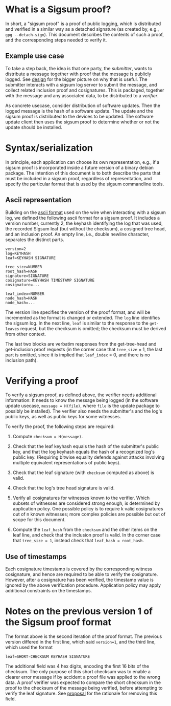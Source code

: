 # What is a Sigsum proof?

In short, a "sigsum proof" is a proof of public logging, which is
distributed and verified in a similar way as a detached signature (as
created by, e.g., `gpg --detach-sign`). This document describes the
contents of such a proof, and the corresponding steps needed to verify
it.

## Example use case

To take a step back, the idea is that one party, the *submitter*,
wants to distribute a message together with proof that the message is
publicly logged. See
[design](https://git.glasklar.is/sigsum/project/documentation/-/blob/main/design.md)
for the bigger picture on why that is useful. The submitter interacts
with a sigsum log server to submit the message, and collect related
inclusion proof and cosignatures. This is packaged, together with
the message and any associated data, to be distributed to a *verifier*.

As concrete usecase, consider distribution of software updates. Then
the logged message is the hash of a software update. The update
and the sigsum proof is distributed to the devices to be updated. The
software update client then uses the sigsum proof to determine whether
or not the update should be installed.

# Syntax/serialization

In principle, each application can choose its own representation,
e.g., if a sigsum proof is incorporated inside a future version of a
binary debian package. The intention of this document is to both
describe the parts that must be included in a sigsum proof, regardless of
representation, and specify the particular format that is used by the
sigsum commandline tools.

## Ascii representation

Building on the [ascii
format](https://git.glasklar.is/sigsum/project/documentation/-/blob/main/log.md)
used on the wire when interacting with a sigsum log, we defined the
following ascii format for a sigsum proof. It includes a version
number, currently 2, the keyhash identifying the log that was used,
the recorded Sigsum leaf (but without the checksum), a cosigned
tree head, and an inclusion proof. An empty line, i.e., double
newline character, separates the distinct parts.

```
version=2
log=KEYHASH
leaf=KEYHASH SIGNATURE

tree_size=NUMBER
root_hash=HASH
signature=SIGNATURE
cosignature=KEYHASH TIMESTAMP SIGNATURE
cosignature=...

leaf_index=NUMBER
node_hash=HASH
node_hash=...
```

The version line specifies the version of the proof format, and will
be incremented as the format is changed or extended. The `log` line
identifies the sigsum log. In the next line, `leaf` is similar to the
response to the `get-leaves` request, but the checksum is omitted; the
checksum must be derived from other context.

The last two blocks are verbatim responses from the get-tree-head and
get-inclusion proof requests (in the corner case that `tree_size` = 1,
the last part is omitted, since it is implied that `leaf_index` = 0,
and there is no inclusion path).

# Verifying a proof

To verify a sigsum proof, as defined above, the verifier needs
additional information: It needs to know the message being logged (in
the software update usecase, `message = H(file)`, where `file` is the
update package to possibly be installed). The verifier also needs the
submitter's and the log's public keys, as well as public keys for some
witnesses.

To verify the proof, the following steps are required:

1. Compute `checksum = H(message)`.

2. Check that the leaf keyhash equals the hash of the submitter's
   public key, and that the log keyhash equals the hash of a
   recognized log's public key. (Requiring bitwise equality defends
   against attacks involving multiple equivalent representations of
   public keys).
   
3. Check that the leaf signature (with `checksum` computed as above)
   is valid.
   
4. Check that the log's tree head signature is valid.
   
5. Verify all cosignatures for witnesses known to the verifier. Which
   subsets of witnesses are considered strong enough, is determined by
   application policy. One possible policy is to require k valid
   cosignatures out of n known witnesses; more complex policies are
   possible but out of scope for this document.
   
6. Compute the `leaf_hash` from the `checksum` and the other items on
   the leaf line, and check that the inclusion proof is valid. In the
   corner case that `tree_size = 1`, instead check that `leaf_hash =
   root_hash`.

## Use of timestamps

Each cosignature timestamp is covered by the corresponding witness
cosignature, and hence are required to be able to verify the
cosignature. However, after a cosignature has been verified, the
timestamp value is ignored by the above verification procedure.
Application policy may apply additional constraints on the timestamps.

# Notes on the previous version 1 of the Sigsum proof format

The format above is the second iteration of the proof format. The
previous version differed in the first line, which said `version=1`,
and the third line, which used the format

```
leaf=SHORT-CHECKSUM KEYHASH SIGNATURE
```

The additional field was 4 hex digits, encoding the first 16 bits of
the checksum. The only purpose of this short checksum was to enable a
clearer error message if by accident a proof file was applied to the
wrong data. A proof verifier was expected to compare the short
checksum in the proof to the checksum of the message being verified,
before attempting to verify the leaf signature. See [proposal][] for
the rationale for removing this field.

[proposal]: https://git.glasklar.is/sigsum/project/documentation/-/blob/main/proposals/2024-11-proof-with-no-leaf-checksum.md


